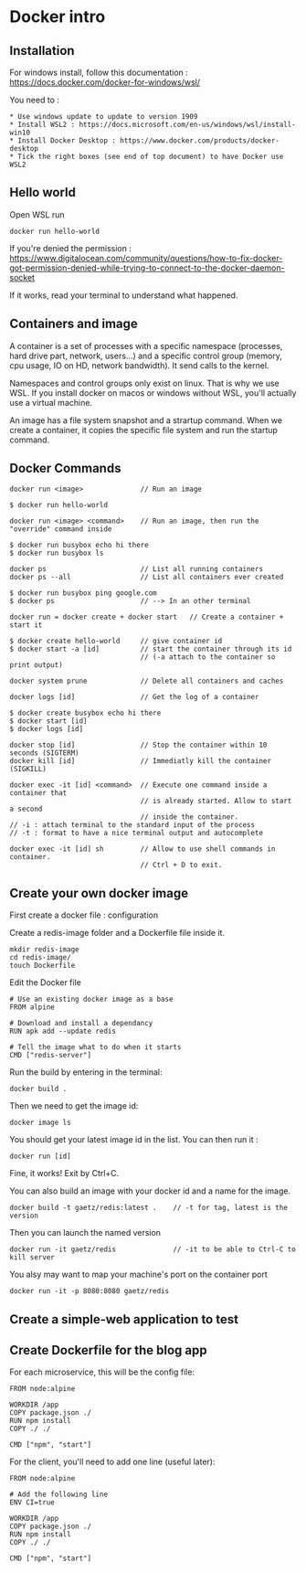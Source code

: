 # Docker intro
## Installation

For windows install, follow this documentation : https://docs.docker.com/docker-for-windows/wsl/

You need to :

    * Use windows update to update to version 1909
    * Install WSL2 : https://docs.microsoft.com/en-us/windows/wsl/install-win10
    * Install Docker Desktop : https://www.docker.com/products/docker-desktop
    * Tick the right boxes (see end of top document) to have Docker use WSL2

## Hello world

Open WSL
run 
```
docker run hello-world
```
If you're denied the permission : https://www.digitalocean.com/community/questions/how-to-fix-docker-got-permission-denied-while-trying-to-connect-to-the-docker-daemon-socket

If it works, read your terminal to understand what happened.

## Containers and image

A container is a set of processes with a specific namespace (processes, hard drive part, network, users...) and a specific control group (memory, cpu usage, IO on HD, network bandwidth). It send calls to the kernel.

Namespaces and control groups only exist on linux. That is why we use WSL. If you install docker on macos or windows without WSL, you'll actually use a virtual machine.

An image has a file system snapshot and a strartup command. When we create a container, it copies the specific file system and run the startup command.

## Docker Commands
``` 
docker run <image>              // Run an image

$ docker run hello-world
``` 
``` 
docker run <image> <command>    // Run an image, then run the "override" command inside

$ docker run busybox echo hi there
$ docker run busybox ls
``` 
``` 
docker ps                       // List all running containers
docker ps --all                 // List all containers ever created

$ docker run busybox ping google.com
$ docker ps                     // --> In an other terminal
``` 
``` 
docker run = docker create + docker start   // Create a container + start it

$ docker create hello-world     // give container id
$ docker start -a [id]          // start the container through its id 
                                // (-a attach to the container so print output)
``` 
``` 
docker system prune             // Delete all containers and caches
``` 
``` 
docker logs [id]                // Get the log of a container

$ docker create busybox echo hi there
$ docker start [id]
$ docker logs [id]
``` 
``` 
docker stop [id]                // Stop the container within 10 seconds (SIGTERM)
docker kill [id]                // Immediatly kill the container (SIGKILL)
``` 
``` 
docker exec -it [id] <command>  // Execute one command inside a container that  
                                // is already started. Allow to start a second 
                                // inside the container.
// -i : attach terminal to the standard input of the process
// -t : format to have a nice terminal output and autocomplete
``` 
``` 
docker exec -it [id] sh         // Allow to use shell commands in container.
                                // Ctrl + D to exit.
``` 
## Create your own docker image
First create a docker file : configuration

Create a redis-image folder and a Dockerfile file inside it.
``` 
mkdir redis-image
cd redis-image/
touch Dockerfile
``` 
Edit the Docker file 

```
# Use an existing docker image as a base
FROM alpine

# Download and install a dependancy
RUN apk add --update redis

# Tell the image what to do when it starts
CMD ["redis-server"]
```
Run the build by entering in the terminal:
```
docker build .
```
Then we need to get the image id:
```
docker image ls
```
You should get your latest image id in the list. You can then run it :
```
docker run [id]
```
Fine, it works! Exit by Ctrl+C.

You can also build an image with your docker id and a name for the image.
```
docker build -t gaetz/redis:latest .    // -t for tag, latest is the version
```
Then you can launch the named version
```
docker run -it gaetz/redis              // -it to be able to Ctrl-C to kill server
```
You alsy may want to map your machine's port on the container port
```
docker run -it -p 8080:8080 gaetz/redis
```

## Create a simple-web application to test


## Create Dockerfile for the blog app

For each microservice, this will be the config file:
```
FROM node:alpine

WORKDIR /app
COPY package.json ./
RUN npm install
COPY ./ ./

CMD ["npm", "start"]
```
For the client, you'll need to add one line (useful later):
```
FROM node:alpine

# Add the following line 
ENV CI=true

WORKDIR /app
COPY package.json ./
RUN npm install
COPY ./ ./

CMD ["npm", "start"]
```
